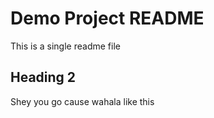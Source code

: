 # Demo Project README

This is a single readme file

## Heading 2

Shey you go cause wahala like this